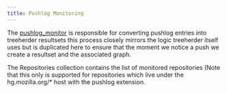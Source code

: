 ```yaml
---
title: Pushlog Monitoring
---
```


The [pushlog_monitor](./src/bin/pushlog_monitor.js) is responsible for
converting pushlog entries into treeherder resultsets this process
closely mirrors the logic treeherder itself uses but is duplicated here
to ensure that the moment we notice a push we create a resultset and the
associated graph.

The Repositories collection contains the list of monitored repositories
(Note that this only is supported for repositories which live under the
hg.mozilla.org/* host with the pushlog extension.

